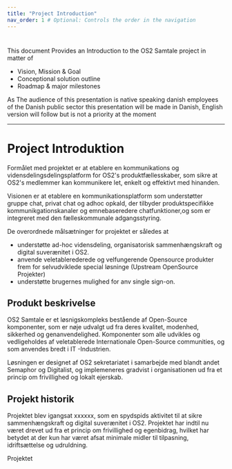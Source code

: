 ```yaml
---
title: "Project Introduction"
nav_order: 1 # Optional: Controls the order in the navigation
---
```

# 

This document Provides an Introduction to the OS2 Samtale project in matter of
* Vision, Mission & Goal
* Conceptional solution outline
* Roadmap & major milestones

As The audience of this presentation is native speaking danish employees of the Danish public sector this presentation will be made in Danish,
English version will follow but is not a priority at the moment

--------------------------------

# Project Introduktion

Formålet med projektet er at etablere en kommunikations og vidensdelingsdelingsplatform for OS2's produktfællesskaber, som sikre at OS2's medlemmer kan kommunikere let, enkelt og effektivt med hinanden.

Visionen er at etablere en kommunikationsplatform som understøtter gruppe chat, privat chat og adhoc opkald, der tilbyder produktspecifikke kommunikgationskanaler og emnebaseredere chatfunktioner,og som er integreret med den fælleskommunale adgangsstyring.

De overordnede målsætninger for projektet er således at 
* understøtte ad-hoc vidensdeling, organisatorisk sammenhængskraft og digital suverænitet i OS2.
* anvende veletablerederede og velfungerende Opensource produkter  frem for selvudviklede special løsninge (Upstream OpenSource Projekter)
* understøtte brugernes mulighed for anv single sign-on.

## Produkt beskrivelse
OS2 Samtale er et løsnigskompleks bestående af Open-Source komponenter, som er nøje udvalgt ud fra deres kvalitet, modenhed, sikkerhed og genanvendelighed. 
Komponenter som alle udvikles og vedligeholdes af veletablerede Internationale Open-Source communities, og som anvendes bredt i IT -Industrien.



Løsningen er designet af OS2 sekretariatet i samarbejde med blandt andet Semaphor og Digitalist, og implemeneres gradvist i organisationen ud fra et princip om frivillighed og lokalt ejerskab.

## Projekt historik
Projektet blev igangsat xxxxxx, som en spydspids aktivitet til at sikre sammenhængskraft og digital suverænitet i OS2.
Projektet har indtil nu været drevet ud fra et princip om frivillighed og egenbidrag, hvilket har betydet at der kun har været afsat minimale midler til tilpasning, idriftsættelse og udruldning. 

Projektet 


